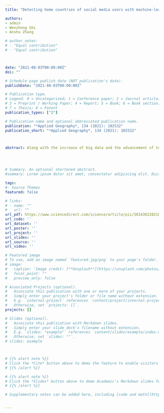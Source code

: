 ```yaml
---
title: "Detecting home countries of social media users with machine-learned ranking approach: a case study in Hong Kong"

authors:
- admin
- Wenzhong Shi
- Anshu Zhang

# author_notes:
# - "Equal contribution"
# - "Equal contribution"



date: "2021-08-03T00:00:00Z"
doi: ""

# Schedule page publish date (NOT publication's date).
publishDate: "2021-08-03T00:00:00Z"

# Publication type.
# Legend: 0 = Uncategorized; 1 = Conference paper; 2 = Journal article;
# 3 = Preprint / Working Paper; 4 = Report; 5 = Book; 6 = Book section;
# 7 = Thesis; 8 = Patent
publication_types: ["2"]

# Publication name and optional abbreviated publication name.
publication: "*Applied Geography*, 134 (2021): 102532"
publication_short: "*Applied Geography*, 134 (2021): 102532"



abstract: Along with the increase of big data and the advancement of technologies, comprehensive data-driven knowledge of urban systems is becoming more attainable, yet the connection between big-data research and its application e.g., in smart city development, is not clearly articulated. Focusing on Human Mobility, one of the most frequently investigated applications of big data analytics, a framework for linking international academic research and city-level management policy was established and applied to the case of Hong Kong. Literature regarding human mobility research using big data are reviewed. These studies contribute to (1) discovering the spatial-temporal phenomenon, (2) identifying the difference in human behaviour or spatial attributes, (3) explaining the dynamic of mobility, and (4) applying to city management. Then, the application of the research to smart city development are scrutinised based on email queries to various governmental departments in Hong Kong. The identified challenges include data isolation, data unavailability, gaming between costs and quality of data, limited knowledge derived from rich data, as well as estrangement between public and private sectors. With further improvement in the practical value of data analytics and the utilization of data sourced from multiple sectors, paths to achieve smarter cities from policymaking perspectives are highlighted.




# Summary. An optional shortened abstract.
#summary: Lorem ipsum dolor sit amet, consectetur adipiscing elit. Duis posuere tellus ac convallis placerat. Proin tincidunt magna sed ex sollicitudin condimentum.

tags:
#- Source Themes
featured: false

# links:
# - name: ""
#   url: ""
url_pdf: https://www.sciencedirect.com/science/article/pii/S014362282100148X
url_code: ''
url_dataset: ''
url_poster: ''
url_project: ''
url_slides: ''
url_source: ''
url_video: ''

# Featured image
# To use, add an image named `featured.jpg/png` to your page's folder. 
# image:
#   caption: 'Image credit: [**Unsplash**](https://unsplash.com/photos/jdD8gXaTZsc)'
#   focal_point: ""
#   preview_only: false

# Associated Projects (optional).
#   Associate this publication with one or more of your projects.
#   Simply enter your project's folder or file name without extension.
#   E.g. `internal-project` references `content/project/internal-project/index.md`.
#   Otherwise, set `projects: []`.
projects: []

# Slides (optional).
#   Associate this publication with Markdown slides.
#   Simply enter your slide deck's filename without extension.
#   E.g. `slides: "example"` references `content/slides/example/index.md`.
#   Otherwise, set `slides: ""`.
# slides: example



# {{% alert note %}}
# Click the *Cite* button above to demo the feature to enable visitors to import publication metadata into their reference management software.
# {{% /alert %}}

# {{% alert note %}}
# Click the *Slides* button above to demo Academic's Markdown slides feature.
# {{% /alert %}}

# Supplementary notes can be added here, including [code and math](https://sourcethemes.com/academic/docs/writing-markdown-latex/).


---
```



